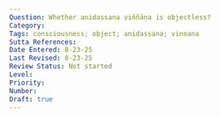 ```yaml
---
Question: Whether anidassana viññāṇa is objectless?
Category: 
Tags: consciousness; object; anidassana; vinnana
Sutta References: 
Date Entered: 8-23-25
Last Revised: 8-23-25
Review Status: Not started
Level: 
Priority: 
Number: 
Draft: true
---
```


